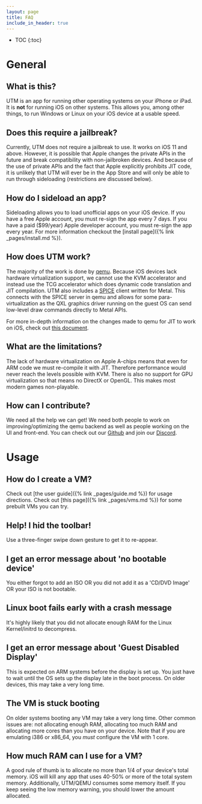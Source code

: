 ```yaml
---
layout: page
title: FAQ
include_in_header: true
---
```


* TOC
{:toc}

# General

## What is this?

UTM is an app for running other operating systems on your iPhone or iPad. It is **not** for running iOS on other systems. This allows you, among other things, to run Windows or Linux on your iOS device at a usable speed.

## Does this require a jailbreak?

Currently, UTM does not require a jailbreak to use. It works on iOS 11 and above. However, it is possible that Apple changes the private APIs in the future and break compatibility with non-jailbroken devices. And because of the use of private APIs and the fact that Apple explicitly prohibits JIT code, it is unlikely that UTM will ever be in the App Store and will only be able to run through sideloading (restrictions are discussed below).

## How do I sideload an app?

Sideloading allows you to load unofficial apps on your iOS device. If you have a free Apple account, you must re-sign the app every 7 days. If you have a paid ($99/year) Apple developer account, you must re-sign the app every year. For more information checkout the [install page]({% link _pages/install.md %}).

## How does UTM work?

The majority of the work is done by [qemu](https://www.qemu.org). Because iOS devices lack hardware virtualization support, we cannot use the KVM accelerator and instead use the TCG accelerator which does dynamic code translation and JIT compilation. UTM also includes a [SPICE](https://www.spice-space.org) client written for Metal. This connects with the SPICE server in qemu and allows for some para-virtualization as the QXL graphics driver running on the guest OS can send low-level draw commands directly to Metal APIs.

For more in-depth information on the changes made to qemu for JIT to work on iOS, check out [this document](https://github.com/utmapp/qemu/blob/ios-support/docs/devel/ios.rst). 

## What are the limitations?

The lack of hardware virtualization on Apple A-chips means that even for ARM code we must re-compile it with JIT. Therefore performance would never reach the levels possible with KVM. There is also no support for GPU virtualization so that means no DirectX or OpenGL. This makes most modern games non-playable.

## How can I contribute?

We need all the help we can get! We need both people to work on improving/optimizing the qemu backend as well as people working on the UI and front-end. You can check out our [Github](https://github.com/utmapp/) and join our [Discord](https://discord.gg/UV2RUgD).

# Usage

## How do I create a VM?

Check out [the user guide]({% link _pages/guide.md %}) for usage directions. Check out [this page]({% link _pages/vms.md %}) for some prebuilt VMs you can try.

## Help! I hid the toolbar!

Use a three-finger swipe down gesture to get it to re-appear.

## I get an error message about 'no bootable device'

You either forgot to add an ISO OR you did not add it as a 'CD/DVD Image' OR your ISO is not bootable.

## Linux boot fails early with a crash message

It's highly likely that you did not allocate enough RAM for the Linux Kernel/initrd to decompress.

## I get an error message about 'Guest Disabled Display'

This is expected on ARM systems before the display is set up. You just have to wait until the OS sets up the display late in the boot process. On older devices, this may take a very long time.

## The VM is stuck booting

On older systems booting any VM may take a very long time. Other common issues are: not allocating enough RAM, allocating too much RAM and allocating more cores than you have on your device. Note that if you are emulating i386 or x86_64, you *must* configure the VM with 1 core.

## How much RAM can I use for a VM?

A good rule of thumb is to allocate no more than 1/4 of your device's total memory. iOS will kill any app that uses 40-50% or more of the total system memory. Additionally, UTM/QEMU consumes some memory itself. If you keep seeing the low memory warning, you should lower the amount allocated.
